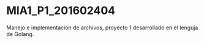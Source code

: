 # MIA1_P1_201602404
Manejo e implementación de archivos, proyecto 1 desarrollado en el lenguja de Golang.

